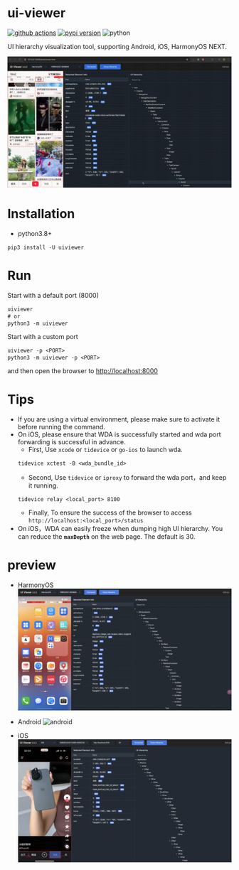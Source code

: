 # ui-viewer
[![github actions](https://github.com/codematrixer/ui-viewer/actions/workflows/release.yml/badge.svg)](https://github.com/codematrixer/ui-viewer/actions)
[![pypi version](https://img.shields.io/pypi/v/uiviewer.svg)](https://pypi.python.org/pypi/uiviewer)
![python](https://img.shields.io/pypi/pyversions/uiviewer.svg)

UI hierarchy visualization tool, supporting Android, iOS, HarmonyOS NEXT.

![showcase](./docs/imgs/show.gif)

# Installation
- python3.8+

```shell
pip3 install -U uiviewer
```

# Run
Start with a default port (8000)
```shell
uiviewer
# or
python3 -m uiviewer
```
Start with a custom port
```
uiviewer -p <PORT>
python3 -m uiviewer -p <PORT>

```
and then open the browser to [http://localhost:8000](http://localhost:8000)


# Tips
- If you are using a virtual environment, please make sure to activate it before running the command.
- On iOS, please ensure that WDA is successfully started and wda port forwarding is successful in advance.
  -   First, Use `xcode` or  `tidevice` or `go-ios` to launch wda.
  ```
  tidevice xctest -B <wda_bundle_id>
  ```
  - Second, Use `tidevice` or `iproxy` to forward the wda port，and keep it running.
  ```
  tidevice relay <local_port> 8100
  ```
  - Finally, To ensure the success of the browser to access `http://localhost:<local_port>/status`
- On iOS，WDA can easily freeze when dumping high UI hierarchy. You can reduce the **`maxDepth`** on the web page. The default is 30.

# preview
- HarmonyOS
  ![harmony](./docs/imgs/harmony.png)

- Android
![android](./docs/imgs/android.png)

- iOS
![ios](./docs/imgs/ios.png)
